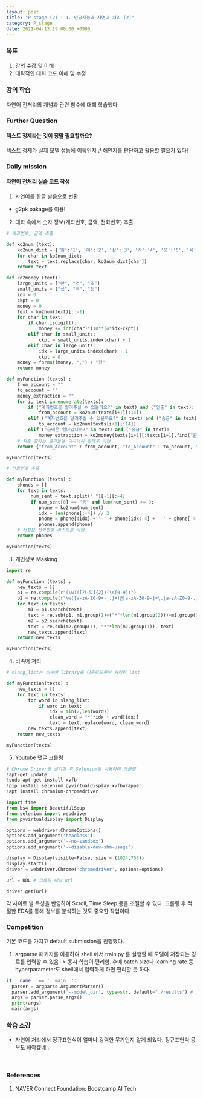 ```yaml
---
layout: post
title: "P stage (2) : 1. 인공지능과 자연어 처리 (2)"
category: P_stage
date: 2021-04-13 19:00:00 +0900
---
```

### 목표
1. 강의 수강 및 이해
2. 대략적인 대회 코드 이해 및 수정

### 강의 학습
자연어 전처리의 개념과 관련 함수에 대해 학습했다.

### Further Question
#### 텍스트 정제라는 것이 정말 필요할까요?
텍스트 정제가 실제 모델 성능에 이득인지 손해인지를 판단하고 활용할 필요가 있다!

### Daily mission
#### 자연어 전처리 실습 코드 작성
1. 자연어를 한글 발음으로 변환
- g2pk pakage를 이용!

2. 대화 속에서 숫자 정보(계좌번호, 금액, 전화번호) 추출
```python
# 계좌번호, 금액 추출

def ko2num (text):
    ko2num_dict = {'일':'1', '이':'2', '삼':'3', '사':'4', '오':'5', '육':'6', '칠':'7', '팔':'8', '구':'9', '공':'0', '영':'0', '다시':'-'}
    for char in ko2num_dict:
        text = text.replace(char, ko2num_dict[char])
    return text

def ko2money (text):
    large_units = ["만", "억", "조"]
    small_units = ["십", "백", "천"]
    idx = 0
    ckpt = 0
    money = 0
    text = ko2num(text)[::-1]
    for char in text:
        if char.isdigit():
            money += int(char)*(10**(4*idx+ckpt))
        elif char in small_units:
            ckpt = small_units.index(char) + 1
        elif char in large_units:
            idx = large_units.index(char) + 1
            ckpt = 0
    money = format(money, ",") + "원"
    return money

def myFunction (texts) :
    from_account = ""
    to_account = ""
    money_extraction = ""
    for i, text in enumerate(texts):
        if ("계좌번호를 알려주실 수 있을까요?" in text) and ("인출" in text):
            from_account = ko2num(texts[i+1][:14])
        elif ("계좌번호를 알려주실 수 있을까요?" in text) and ("송금" in text):
            to_account = ko2num(texts[i+1][:14])
        elif ("금액은 얼마입니까?" in text) and ("송금" in text):
            money_extraction = ko2money(texts[i+1][:texts[i+1].find("원")])
    # 최종 원하는 결과들을 딕셔너리 형태로 리턴
    return {"from_Account" : from_account, "to_Account" : to_account, "money" : money_extraction}

myFunction(texts)
```
```python
# 전화번호 추출

def myFunction (texts) :
    phones = []
    for text in texts:
         num_sent = text.split(" ")[-1][:-4]
         if num_sent[0] == "공" and len(num_sent) >= 9:
            phone = ko2num(num_sent)
            idx = len(phone[:-4]) // 2
            phone = phone[:idx] + '-' + phone[idx:-4] + '-' + phone[-4:]
            phones.append(phone)
    # 저장된 전화번호 리스트를 리턴
    return phones

myFunction(texts)
```

3. 개인정보 Masking
```python
import re

def myFunction (texts) :
    new_texts = []
    p1 = re.compile(r"(\w)([가-힣]{2})(\s[0-9])")
    p2 = re.compile(r"\w([a-zA-Z0-9+-_.]+)@[a-zA-Z0-9-]+\.[a-zA-Z0-9-.]+")
    for text in texts:
        m1 = p1.search(text)
        text = re.sub(p1, m1.group(1)+("*"*len(m1.group(2)))+m1.group(3), text)
        m2 = p2.search(text)
        text = re.sub(m2.group(1), "*"*len(m2.group(1)), text)
        new_texts.append(text)
    return new_texts

myFunction(texts)
```

4. 비속어 처리
```python
# slang_list는 비속어 library를 다운로드하여 처리한 list

def myFunction(texts) :
    new_texts = []
    for text in texts:
        for word in slang_list:
            if word in text:
                idx = min(2,len(word))
                clean_word = "*"*idx + word[idx:]
                text = text.replace(word, clean_word)
        new_texts.append(text)
    return new_texts

myFunction(texts)
```

5. Youtube 댓글 크롤링
```python
# Chrome Driver를 설치한 후 Selenium을 사용하여 크롤링
!apt-get update
!sudo apt-get install xvfb
!pip install selenium pyvirtualdisplay xvfbwrapper
!apt install chromium-chromedriver

import time
from bs4 import BeautifulSoup
from selenium import webdriver
from pyvirtualdisplay import Display

options = webdriver.ChromeOptions()
options.add_argument('headless')
options.add_argument('--no-sandbox')
options.add_argument('--disable-dev-shm-usage')

display = Display(visible=False, size = (1024,768))
display.start()
driver = webdriver.Chrome('chromedriver', options=options)

url = URL # 크롤링 대상 url

driver.get(url)
```
각 사이트 별 특성을 반영하여 Scroll, Time Sleep 등을 조절할 수 있다. 크롤링 후 적절한 EDA를 통해 정보를 분석하는 것도 중요한 작업이다.

### Competition
기본 코드를 가지고 default submission을 진행했다.
1. argparse 패키지를 이용하여 shell 에서 train.py 를 실행할 때 모델이 저장되는 경로를 입력할 수 있음 -> 동시 학습이 편리함. 후에 batch size나 learning rate 등 hyperparameter도 shell에서 입력하게 하면 편리할 듯 하다.
```python
if __name__ == '__main__':
  parser = argparse.ArgumentParser()
  parser.add_argument('--model_dir', type=str, default="./results") # 모델 저장 경로
  args = parser.parse_args()
  print(args)
  main(args)
```

### 학습 소감
- 자연어 처리에서 정규표현식이 얼마나 강력한 무기인지 알게 되었다. 정규표현식 공부도 해야겠네...

<br/>

### References
1. NAVER Connect Foundation: Boostcamp AI Tech
